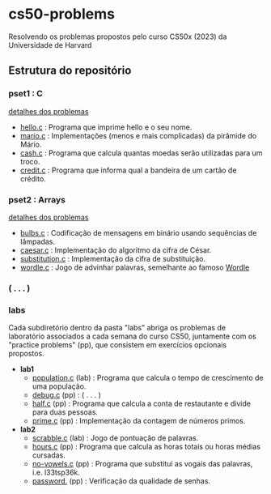 # cs50-problems
Resolvendo os problemas propostos pelo curso CS50x (2023) da Universidade de Harvard

## Estrutura do repositório

### pset1 : C
[detalhes dos problemas](https://cs50.harvard.edu/x/2023/psets/1/)
- [hello.c](/pset1/hello/hello.c) : Programa que imprime hello e o seu nome.
- [mario.c](/pset1/mario) : Implementações (menos e mais complicadas) da pirâmide do Mário.
- [cash.c](/pset1/cash/cash.c) : Programa que calcula quantas moedas serão utilizadas para um troco.
- [credit.c](/pset1/credit/credit.c) : Programa que informa qual a bandeira de um cartão de crédito.

### pset2 : Arrays
[detalhes dos problemas](https://cs50.harvard.edu/x/2023/psets/2/)
- [bulbs.c](/pset2/bulbs/bulbs.c) : Codificação de mensagens em binário usando sequências de lâmpadas.
- [caesar.c](/pset2/caesar/caesar.c) : Implementação do algoritmo da cifra de César.
- [substitution.c](/pset2/substitution/substitution.c) : Implementação da cifra de substituição.
- [wordle.c](/pset2/wordle/wordle.c) : Jogo de advinhar palavras, semelhante ao famoso [Wordle](https://www.nytimes.com/games/wordle/index.html)

### ( . . . )

### labs
Cada subdiretório dentro da pasta "labs" abriga os problemas de laboratório associados a cada semana do curso CS50, juntamente com os "practice problems" (pp), que consistem em exercícios opcionais propostos.
- **lab1**
  - [population.c](/labs/labs1/population/population.c) (lab) : Programa que calcula o tempo de crescimento de uma população.
  - [debug.c]() (pp) : ( . . . )
  - [half.c](/labs/lab1/half/half.c) (pp) : Programa que calcula a conta de restautante e divide para duas pessoas.
  - [prime.c](/labs/lab1/prime/prime.c) (pp) : Implementação da contagem de números primos.
- **lab2**
  - [scrabble.c](/labs/lab2/scrabble/scrabble.c) (lab) : Jogo de pontuação de palavras.
  - [hours.c](/labs/lab2/hours/hours.c) (pp) : Programa que calcula as horas totais ou horas médias cursadas.
  - [no-vowels.c](/labs/lab2/no-vowels/no-vowels.c) (pp) : Programa que substitui as vogais das palavras, i.e. l33tsp36k.
  - [password.](/labs/lab2/password/password.c) (pp) : Verificação da qualidade de senhas.
